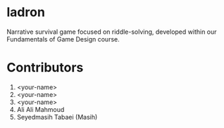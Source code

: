 # ladron

Narrative survival game focused on riddle-solving, developed within our Fundamentals of Game Design course.

# Contributors

1. \<your-name\>
2. \<your-name\>
3. \<your-name\>
4. Ali Ali Mahmoud
5. Seyedmasih Tabaei (Masih)
